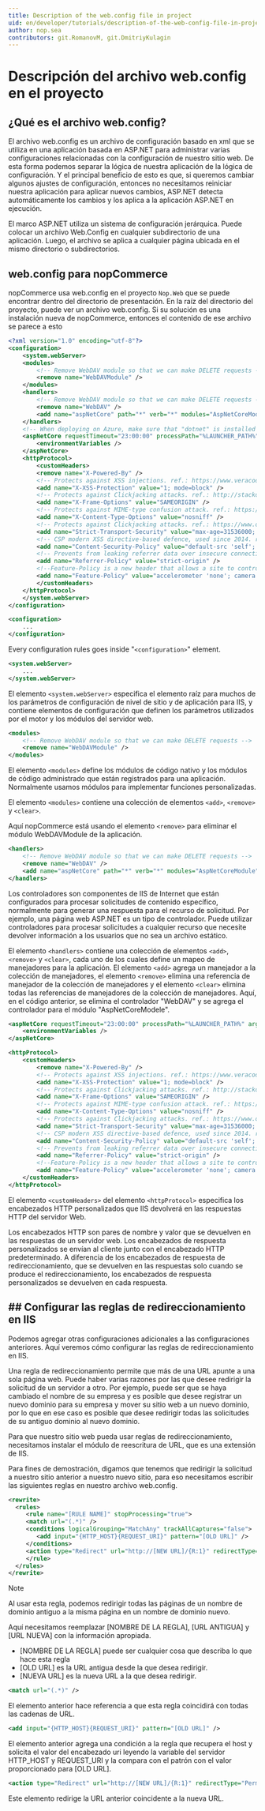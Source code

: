 ```yaml
---
title: Description of the web.config file in project
uid: en/developer/tutorials/description-of-the-web-config-file-in-project
author: nop.sea
contributors: git.RomanovM, git.DmitriyKulagin
---
```


# Descripción del archivo web.config en el proyecto

## ¿Qué es el archivo web.config?

El archivo web.config es un archivo de configuración basado en xml que se utiliza en una aplicación basada en ASP.NET para administrar varias configuraciones relacionadas con la configuración de nuestro sitio web. De esta forma podemos separar la lógica de nuestra aplicación de la lógica de configuración. Y el principal beneficio de esto es que, si queremos cambiar algunos ajustes de configuración, entonces no necesitamos reiniciar nuestra aplicación para aplicar nuevos cambios, ASP.NET detecta automáticamente los cambios y los aplica a la aplicación ASP.NET en ejecución.

El marco ASP.NET utiliza un sistema de configuración jerárquica. Puede colocar un archivo Web.Config en cualquier subdirectorio de una aplicación. Luego, el archivo se aplica a cualquier página ubicada en el mismo directorio o subdirectorios.

## web.config para nopCommerce

nopCommerce usa web.config en el proyecto `Nop.Web` que se puede encontrar dentro del directorio de presentación. En la raíz del directorio del proyecto, puede ver un archivo web.config. Si su solución es una instalación nueva de nopCommerce, entonces el contenido de ese archivo se parece a esto

```xml
<?xml version="1.0" encoding="utf-8"?>
<configuration>
    <system.webServer>
    <modules>
        <!-- Remove WebDAV module so that we can make DELETE requests -->
        <remove name="WebDAVModule" />
    </modules>
    <handlers>
        <!-- Remove WebDAV module so that we can make DELETE requests -->
        <remove name="WebDAV" />
        <add name="aspNetCore" path="*" verb="*" modules="AspNetCoreModule" resourceType="Unspecified" />
    </handlers>
    <!-- When deploying on Azure, make sure that "dotnet" is installed and the path to it is registered in the PATH environment variable or specify the full path to it -->
    <aspNetCore requestTimeout="23:00:00" processPath="%LAUNCHER_PATH%" arguments="%LAUNCHER_ARGS%" forwardWindowsAuthToken="false" stdoutLogEnabled="false" stdoutLogFile=".\logs\stdout" startupTimeLimit="3600">
        <environmentVariables />
    </aspNetCore>
    <httpProtocol>
        <customHeaders>
        <remove name="X-Powered-By" />
        <!-- Protects against XSS injections. ref.: https://www.veracode.com/blog/2014/03/guidelines-for-setting-security-headers/ -->
        <add name="X-XSS-Protection" value="1; mode=block" />
        <!-- Protects against Clickjacking attacks. ref.: http://stackoverflow.com/a/22105445/1233379 -->
        <add name="X-Frame-Options" value="SAMEORIGIN" />
        <!-- Protects against MIME-type confusion attack. ref.: https://www.veracode.com/blog/2014/03/guidelines-for-setting-security-headers/ -->
        <add name="X-Content-Type-Options" value="nosniff" />
        <!-- Protects against Clickjacking attacks. ref.: https://www.owasp.org/index.php/HTTP_Strict_Transport_Security_Cheat_Sheet -->
        <add name="Strict-Transport-Security" value="max-age=31536000; includeSubDomains" />
        <!-- CSP modern XSS directive-based defence, used since 2014. ref.: http://content-security-policy.com/ -->
        <add name="Content-Security-Policy" value="default-src 'self'; connect-src *; font-src *; frame-src *; img-src * data:; media-src *; object-src *; script-src * 'unsafe-inline' 'unsafe-eval'; style-src * 'unsafe-inline';" />
        <!-- Prevents from leaking referrer data over insecure connections. ref.: https://scotthelme.co.uk/a-new-security-header-referrer-policy/ -->
        <add name="Referrer-Policy" value="strict-origin" />
        <!--Feature-Policy is a new header that allows a site to control which features and APIs can be used in the browser. ref.: https://wicg.github.io/feature-policy/ -->
        <add name="Feature-Policy" value="accelerometer 'none'; camera 'none'; geolocation 'none'; gyroscope 'none'; magnetometer 'none'; microphone 'none'; payment *; usb 'none'" />
        </customHeaders>
    </httpProtocol>
    </system.webServer>
</configuration>
```

```xml
<configuration>
    ...
</configuration>
```

Every configuration rules goes inside "`<configuration>`" element.

```xml
<system.webServer>
    ...
</system.webServer>
```

El elemento `<system.webServer>` especifica el elemento raíz para muchos de los parámetros de configuración de nivel de sitio y de aplicación para IIS, y contiene elementos de configuración que definen los parámetros utilizados por el motor y los módulos del servidor web.

```xml
<modules>
    <!-- Remove WebDAV module so that we can make DELETE requests -->
    <remove name="WebDAVModule" />
</modules>
```

El elemento `<modules>` define los módulos de código nativo y los módulos de código administrado que están registrados para una aplicación. Normalmente usamos módulos para implementar funciones personalizadas.

El elemento `<modules>` contiene una colección de elementos `<add>`, `<remove>` y `<clear>`.

Aquí nopCommerce está usando el elemento `<remove>` para eliminar el módulo WebDAVModule de la aplicación.

```xml
<handlers>
    <!-- Remove WebDAV module so that we can make DELETE requests -->
    <remove name="WebDAV" />
    <add name="aspNetCore" path="*" verb="*" modules="AspNetCoreModule" resourceType="Unspecified" />
</handlers>
```

Los controladores son componentes de IIS de Internet que están configurados para procesar solicitudes de contenido específico, normalmente para generar una respuesta para el recurso de solicitud. Por ejemplo, una página web ASP.NET es un tipo de controlador. Puede utilizar controladores para procesar solicitudes a cualquier recurso que necesite devolver información a los usuarios que no sea un archivo estático.

El elemento `<handlers>` contiene una colección de elementos `<add>`, `<remove>` y `<clear>`, cada uno de los cuales define un mapeo de manejadores para la aplicación. El elemento `<add>` agrega un manejador a la colección de manejadores, el elemento `<remove>` elimina una referencia de manejador de la colección de manejadores y el elemento `<clear>` elimina todas las referencias de manejadores de la colección de manejadores. Aquí, en el código anterior, se elimina el controlador "WebDAV" y se agrega el controlador para el módulo "AspNetCoreModele".

```xml
<aspNetCore requestTimeout="23:00:00" processPath="%LAUNCHER_PATH%" arguments="%LAUNCHER_ARGS%" forwardWindowsAuthToken="false" stdoutLogEnabled="false" stdoutLogFile=".\logs\stdout" startupTimeLimit="3600">
    <environmentVariables />
</aspNetCore>
```

```xml
<httpProtocol>
    <customHeaders>
        <remove name="X-Powered-By" />
        <!-- Protects against XSS injections. ref.: https://www.veracode.com/blog/2014/03/guidelines-for-setting-security-headers/ -->
        <add name="X-XSS-Protection" value="1; mode=block" />
        <!-- Protects against Clickjacking attacks. ref.: http://stackoverflow.com/a/22105445/1233379 -->
        <add name="X-Frame-Options" value="SAMEORIGIN" />
        <!-- Protects against MIME-type confusion attack. ref.: https://www.veracode.com/blog/2014/03/guidelines-for-setting-security-headers/ -->
        <add name="X-Content-Type-Options" value="nosniff" />
        <!-- Protects against Clickjacking attacks. ref.: https://www.owasp.org/index.php/HTTP_Strict_Transport_Security_Cheat_Sheet -->
        <add name="Strict-Transport-Security" value="max-age=31536000; includeSubDomains" />
        <!-- CSP modern XSS directive-based defence, used since 2014. ref.: http://content-security-policy.com/ -->
        <add name="Content-Security-Policy" value="default-src 'self'; connect-src *; font-src *; frame-src *; img-src * data:; media-src *; object-src *; script-src * 'unsafe-inline' 'unsafe-eval'; style-src * 'unsafe-inline';" />
        <!-- Prevents from leaking referrer data over insecure connections. ref.: https://scotthelme.co.uk/a-new-security-header-referrer-policy/ -->
        <add name="Referrer-Policy" value="strict-origin" />
        <!--Feature-Policy is a new header that allows a site to control which features and APIs can be used in the browser. ref.: https://wicg.github.io/feature-policy/ -->
        <add name="Feature-Policy" value="accelerometer 'none'; camera 'none'; geolocation 'none'; gyroscope 'none'; magnetometer 'none'; microphone 'none'; payment *; usb 'none'" />
    </customHeaders>
</httpProtocol>
```

El elemento `<customHeaders>` del elemento `<httpProtocol>` especifica los encabezados HTTP personalizados que IIS devolverá en las respuestas HTTP del servidor Web.

Los encabezados HTTP son pares de nombre y valor que se devuelven en las respuestas de un servidor web. Los encabezados de respuesta personalizados se envían al cliente junto con el encabezado HTTP predeterminado. A diferencia de los encabezados de respuesta de redireccionamiento, que se devuelven en las respuestas solo cuando se produce el redireccionamiento, los encabezados de respuesta personalizados se devuelven en cada respuesta.

## ## Configurar las reglas de redireccionamiento en IIS

Podemos agregar otras configuraciones adicionales a las configuraciones anteriores. Aquí veremos cómo configurar las reglas de redireccionamiento en IIS.

Una regla de redireccionamiento permite que más de una URL apunte a una sola página web. Puede haber varias razones por las que desee redirigir la solicitud de un servidor a otro. Por ejemplo, puede ser que se haya cambiado el nombre de su empresa y es posible que desee registrar un nuevo dominio para su empresa y mover su sitio web a un nuevo dominio, por lo que en ese caso es posible que desee redirigir todas las solicitudes de su antiguo dominio al nuevo dominio.

Para que nuestro sitio web pueda usar reglas de redireccionamiento, necesitamos instalar el módulo de reescritura de URL, que es una extensión de IIS.

Para fines de demostración, digamos que tenemos que redirigir la solicitud a nuestro sitio anterior a nuestro nuevo sitio, para eso necesitamos escribir las siguientes reglas en nuestro archivo web.config.

```xml
<rewrite>
  <rules>
     <rule name="[RULE NAME]" stopProcessing="true">
     <match url="(.*)" />
     <conditions logicalGrouping="MatchAny" trackAllCaptures="false">
        <add input="{HTTP_HOST}{REQUEST_URI}" pattern="[OLD URL]" />
     </conditions>
     <action type="Redirect" url="http://[NEW URL]/{R:1}" redirectType="Permanent"/>
     </rule>
  </rules>
</rewrite>
```

> [!NOTE]
>
> Al usar esta regla, podemos redirigir todas las páginas de un nombre de dominio antiguo a la misma página en un nombre de dominio nuevo.

Aquí necesitamos reemplazar [NOMBRE DE LA REGLA], [URL ANTIGUA] y [URL NUEVA] con la información apropiada.

* [NOMBRE DE LA REGLA] puede ser cualquier cosa que describa lo que hace esta regla
* [OLD URL] es la URL antigua desde la que desea redirigir.
* [NUEVA URL] es la nueva URL a la que desea redirigir.

```xml
<match url="(.*)" />
```

El elemento anterior hace referencia a que esta regla coincidirá con todas las cadenas de URL.

```xml
<add input="{HTTP_HOST}{REQUEST_URI}" pattern="[OLD URL]" />
```

El elemento anterior agrega una condición a la regla que recupera el host y solicita el valor del encabezado uri leyendo la variable del servidor HTTP_HOST y REQUEST_URI y la compara con el patrón con el valor proporcionado para [OLD URL].

```xml
<action type="Redirect" url="http://[NEW URL]/{R:1}" redirectType="Permanent"/>
```

Este elemento redirige la URL anterior coincidente a la nueva URL.
